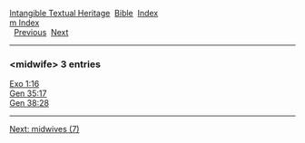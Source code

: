 [Intangible Textual Heritage](../../index)  [Bible](../index) 
[Index](index)   
[m Index](_m_)  
  [Previous](c07404)  [Next](c07406) 

------------------------------------------------------------------------

### &lt;midwife&gt; 3 entries

[Exo 1:16](../kjv/exo001.htm#016)  
[Gen 35:17](../kjv/gen035.htm#017)  
[Gen 38:28](../kjv/gen038.htm#028)  

------------------------------------------------------------------------

[Next: midwives (7)](c07406)
